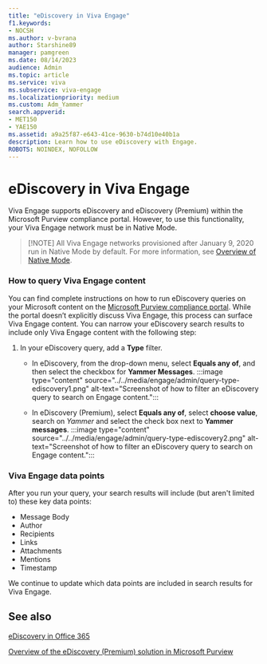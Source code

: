 ```yaml
---
title: "eDiscovery in Viva Engage"
f1.keywords:
- NOCSH
ms.author: v-bvrana
author: Starshine89
manager: pamgreen
ms.date: 08/14/2023
audience: Admin
ms.topic: article
ms.service: viva
ms.subservice: viva-engage
ms.localizationpriority: medium
ms.custom: Adm_Yammer
search.appverid:     
- MET150
- YAE150
ms.assetid: a9a25f87-e643-41ce-9630-b74d10e40b1a
description: Learn how to use eDiscovery with Engage.
ROBOTS: NOINDEX, NOFOLLOW 
---
```


# eDiscovery in Viva Engage

Viva Engage supports eDiscovery and eDiscovery (Premium) within the Microsoft Purview compliance portal. However, to use this functionality, your Viva Engage network must be in Native Mode.  

> [!NOTE] All Viva Engage networks provisioned after January 9, 2020 run in Native Mode by 
> default. For more information, see [Overview of Native Mode](../overview-native-mode.md).

### How to query Viva Engage content 

You can find complete instructions on how to run eDiscovery queries on your Microsoft content on the [Microsoft Purview compliance portal](/purview/). While the portal doesn’t explicitly discuss Viva Engage, this process can surface Viva Engage content. You can narrow your eDiscovery search results to include only Viva Engage content with the following step:  

1. In your eDiscovery query, add a **Type** filter.  
    -  In eDiscovery, from the drop-down menu, select **Equals any of**, and then select the checkbox for **Yammer Messages**.
    :::image type="content" source="../../media/engage/admin/query-type-ediscovery1.png" alt-text="Screenshot of how to filter an eDiscovery query to search on Engage content.":::

    - In eDiscovery (Premium), select **Equals any of**, select **choose value**, search on *Yammer* and select the check box next to **Yammer messages**. 
    :::image type="content" source="../../media/engage/admin/query-type-ediscovery2.png" alt-text="Screenshot of how to filter an eDiscovery query to search on Engage content.":::

### Viva Engage data points 
After you run your query, your search results will include (but aren't limited to) these key data points:  

- Message Body
- Author
- Recipients
- Links 
- Attachments
- Mentions 
- Timestamp

We continue to update which data points are included in search results for Viva Engage.

## See also
[eDiscovery in Office 365](/office365/securitycompliance/ediscovery)

[Overview of the eDiscovery (Premium) solution in Microsoft Purview](/office365/securitycompliance/office-365-advanced-ediscovery)